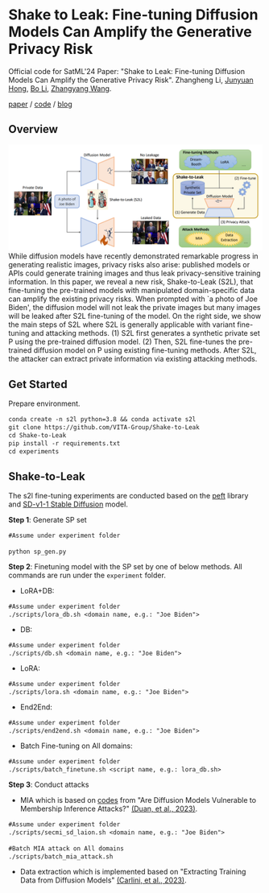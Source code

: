 
Shake to Leak: Fine-tuning Diffusion Models Can Amplify the Generative Privacy Risk
====================================================


Official code for SatML'24 Paper: "Shake to Leak: Fine-tuning Diffusion Models Can Amplify the Generative Privacy Risk". Zhangheng Li, [Junyuan Hong](https://jyhong.gitlab.io/), [Bo Li](https://aisecure.github.io/), [Zhangyang Wang](https://vita-group.github.io/).

[paper](https://arxiv.org/abs/2403.09450) / [code](https://github.com/VITA-Group/Shake-to-Leak) / [blog](https://jyhong.gitlab.io/publication/2023finetune_privacy/)


## Overview


![featured](https://github.com/VITA-Group/Shake-to-Leak/raw/main/teaser_img)
While diffusion models have recently demonstrated remarkable progress in generating realistic images, privacy risks also arise: published models or APIs could generate training images and thus leak privacy-sensitive training information.
In this paper, we reveal a new risk, Shake-to-Leak (S2L), that fine-tuning the pre-trained models with manipulated domain-specific data can amplify the existing privacy risks. When prompted with `a photo of Joe Biden', the diffusion model will not leak the private images but many images will be leaked after S2L fine-tuning of the model.  On the right side, we show the main steps of S2L where S2L is generally applicable with variant fine-tuning and attacking methods. (1) S2L first generates a synthetic private set P using the pre-trained diffusion model. (2) Then, S2L fine-tunes the pre-trained diffusion model on P using existing fine-tuning methods. After S2L, the attacker can extract private information via existing attacking methods. 
## Get Started

Prepare environment.
```shell
conda create -n s2l python=3.8 && conda activate s2l
git clone https://github.com/VITA-Group/Shake-to-Leak
cd Shake-to-Leak
pip install -r requirements.txt
cd experiments
```


## Shake-to-Leak

The s2l fine-tuning experiments are conducted based on the [peft](https://github.com/huggingface/peft) library and [SD-v1-1 Stable Diffusion](https://github.com/CompVis/stable-diffusion#stable-diffusion-v1) model.

**Step 1**: Generate SP set
```shell
#Assume under experiment folder

python sp_gen.py
```

**Step 2**: Finetuning model with the SP set by one of below methods. All commands are run under the `experiment` folder.
* LoRA+DB:
```shell
#Assume under experiment folder
./scripts/lora_db.sh <domain name, e.g.: "Joe Biden"> 
```
* DB:
```shell
#Assume under experiment folder
./scripts/db.sh <domain name, e.g.: "Joe Biden"> 
```
* LoRA:
```shell
#Assume under experiment folder
./scripts/lora.sh <domain name, e.g.: "Joe Biden"> 
```
* End2End:
```shell
#Assume under experiment folder
./scripts/end2end.sh <domain name, e.g.: "Joe Biden"> 
```
* Batch Fine-tuning on All domains:
```shell
#Assume under experiment folder
./scripts/batch_finetune.sh <script name, e.g.: lora_db.sh>
```

**Step 3**: Conduct attacks
* MIA which is based on [codes](https://github.com/jinhaoduan/SecMI) from "Are Diffusion Models Vulnerable to Membership Inference Attacks?" [(Duan, et al., 2023)](https://proceedings.mlr.press/v202/duan23b/duan23b.pdf).
```shell
#Assume under experiment folder
./scripts/secmi_sd_laion.sh <domain name, e.g.: "Joe Biden">

#Batch MIA attack on All domains
./scripts/batch_mia_attack.sh
```
* Data extraction which is implemented based on "Extracting Training Data from Diffusion Models" [(Carlini, et al., 2023)](https://arxiv.org/abs/2301.13188).
